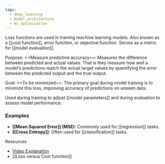 ```yaml
---
tags:
  - deep_learning
  - model_architecture
  - ml_optimisation
---
```

Loss functions are used in training machine learning models. Also known as a [[cost function]], error function, or objective function. Serves as a metric for [[model evaluation]].

Purpose: ==Measure predictive accuracy==: Measures the difference between predicted and actual values. That is they measure how well a model's predictions match the actual target values by quantifying the error between the predicted output and the true output. 

Goal: ==To be minimized==: The primary goal during model training is to minimize this loss, improving accuracy of predictions on unseen data.

Used during training to adjust [[model parameters]] and during evaluation to assess model performance.

### Examples

- **[[Mean Squared Error]] (MSE)**: Commonly used for [[regression]] tasks.
- **[[Cross Entropy]]**: Often used for [[classification]] tasks.

Resources
- [Video Explanation](https://www.youtube.com/watch?v=-qT8fJTP3Ks)
- [[Loss versus Cost function]]
